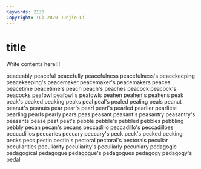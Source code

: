```yaml
---
Keywords: 2130
Copyright: (C) 2020 Junjie Li
---
```


# title

Write contents here!!!

peaceably 
peaceful 
peacefully 
peacefulness 
peacefulness's 
peacekeeping 
peacekeeping's 
peacemaker
peacemaker's 
peacemakers 
peaces 
peacetime 
peacetime's 
peach 
peach's 
peaches 
peacock 
peacock's
peacocks 
peafowl 
peafowl's 
peafowls 
peahen 
peahen's 
peahens 
peak 
peak's 
peaked
peaking 
peaks 
peal 
peal's 
pealed 
pealing 
peals 
peanut 
peanut's 
peanuts
pear 
pear's 
pearl 
pearl's 
pearled 
pearlier 
pearliest 
pearling 
pearls 
pearly
pears 
peas 
peasant 
peasant's 
peasantry 
peasantry's 
peasants 
pease 
peat 
peat's
pebble 
pebble's 
pebbled 
pebbles 
pebbling 
pebbly 
pecan 
pecan's 
pecans 
peccadillo
peccadillo's 
peccadilloes 
peccadillos 
peccaries 
peccary 
peccary's 
peck 
peck's 
pecked 
pecking
pecks 
pecs 
pectin 
pectin's 
pectoral 
pectoral's 
pectorals 
peculiar 
peculiarities 
peculiarity
peculiarity's 
peculiarly 
pecuniary 
pedagogic 
pedagogical 
pedagogue 
pedagogue's 
pedagogues 
pedagogy 
pedagogy's
pedal 
